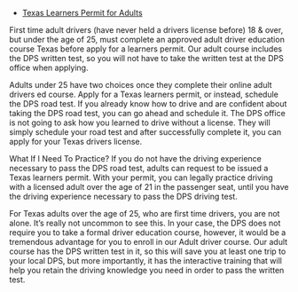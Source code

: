 -   [Texas Learners Permit for Adults](https://virtualdriveoftexas.com/texas-learners-permit/)

First time adult drivers (have never held a drivers license before) 18 & over, but under the age of 25, must complete an approved adult driver education course Texas before apply for a learners permit. Our adult course includes the DPS written test, so you will not have to take the written test at the DPS office when applying.

Adults under 25 have two choices once they complete their online adult drivers ed course. Apply for a Texas learners permit, or instead, schedule the DPS road test. If you already know how to drive and are confident about taking the DPS road test, you can go ahead and schedule it. The DPS office is not going to ask how you learned to drive without a license. They will simply schedule your road test and after successfully complete it, you can apply for your Texas drivers license.

What If I Need To Practice?
If you do not have the driving experience necessary to pass the DPS road test, adults can request to be issued a Texas learners permit. With your permit, you can legally practice driving with a licensed adult over the age of 21 in the passenger seat, until you have the driving experience necessary to pass the DPS driving test.

For Texas adults over the age of 25, who are first time drivers, you are not alone. It’s really not uncommon to see this. In your case, the DPS does not require you to take a formal driver education course, however, it would be a tremendous advantage for you to enroll in our Adult driver course. Our adult course has the DPS written test in it, so this will save you at least one trip to your local DPS, but more importantly, it has the interactive training that will help you retain the driving knowledge you need in order to pass the written test.
